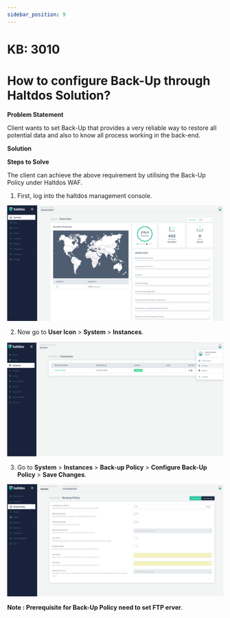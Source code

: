 ```yaml
---
sidebar_position: 9
---
```


# KB: 3010

# How to configure  Back-Up through Haltdos Solution?

**Problem Statement**

Client wants to set Back-Up that provides a very reliable way to restore all potential data and also to know all process working in the back-end.

**Solution**

**Steps to Solve**

The client can achieve the above requirement by utilising the Back-Up  Policy under Haltdos WAF.

1. First, log into the haltdos management console.

![kb-3010](/img/platform/kb/overview_kb_3010_1.png)

2. Now go to **User Icon** > **System** > **Instances**.

![kb-3010](/img/platform/kb/instances_kb_3010_2.png)

3. Go to **System** > **Instances** > **Back-up Policy** > **Configure Back-Up Policy** > **Save Changes**.

![kb-3010](/img/platform/kb/backup_policy_kb_3010_3.png)

**Note : Prerequisite for Back-Up Policy need to set FTP erver**.
